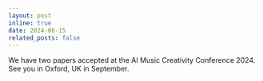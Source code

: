 ```yaml
---
layout: post
inline: true
date: 2024-06-15
related_posts: false
---
```


We have two papers accepted at the AI Music Creativity Conference 2024. See you in Oxford, UK in September. <i class="fa-solid fa-person-running"></i>  <i class="fa-solid fa-broom"></i>